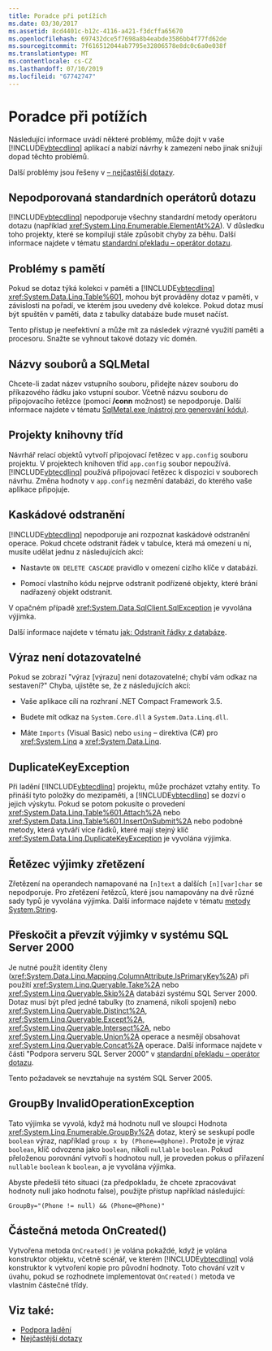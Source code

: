 ```yaml
---
title: Poradce při potížích
ms.date: 03/30/2017
ms.assetid: 8cd4401c-b12c-4116-a421-f3dcffa65670
ms.openlocfilehash: 697432dce5f7698a8b4eabde3586bb4f77fd62de
ms.sourcegitcommit: 7f616512044ab7795e32806578e8dc0c6a0e038f
ms.translationtype: MT
ms.contentlocale: cs-CZ
ms.lasthandoff: 07/10/2019
ms.locfileid: "67742747"
---
```

# <a name="troubleshooting"></a>Poradce při potížích
Následující informace uvádí některé problémy, může dojít v vaše [!INCLUDE[vbtecdlinq](../../../../../../includes/vbtecdlinq-md.md)] aplikací a nabízí návrhy k zamezení nebo jinak snižují dopad těchto problémů.  
  
 Další problémy jsou řešeny v [– nejčastější dotazy](../../../../../../docs/framework/data/adonet/sql/linq/frequently-asked-questions.md).  
  
## <a name="unsupported-standard-query-operators"></a>Nepodporovaná standardních operátorů dotazu  
 [!INCLUDE[vbtecdlinq](../../../../../../includes/vbtecdlinq-md.md)] nepodporuje všechny standardní metody operátoru dotazu (například <xref:System.Linq.Enumerable.ElementAt%2A>). V důsledku toho projekty, které se kompilují stále způsobit chyby za běhu. Další informace najdete v tématu [standardní překladu – operátor dotazu](../../../../../../docs/framework/data/adonet/sql/linq/standard-query-operator-translation.md).  
  
## <a name="memory-issues"></a>Problémy s pamětí  
 Pokud se dotaz týká kolekci v paměti a [!INCLUDE[vbtecdlinq](../../../../../../includes/vbtecdlinq-md.md)] <xref:System.Data.Linq.Table%601>, mohou být prováděny dotaz v paměti, v závislosti na pořadí, ve kterém jsou uvedeny dvě kolekce. Pokud dotaz musí být spuštěn v paměti, data z tabulky databáze bude muset načíst.  
  
 Tento přístup je neefektivní a může mít za následek výrazné využití paměti a procesoru. Snažte se vyhnout takové dotazy víc domén.  
  
## <a name="file-names-and-sqlmetal"></a>Názvy souborů a SQLMetal  
 Chcete-li zadat název vstupního souboru, přidejte název souboru do příkazového řádku jako vstupní soubor. Včetně názvu souboru do připojovacího řetězce (pomocí **/conn** možnost) se nepodporuje. Další informace najdete v tématu [SqlMetal.exe (nástroj pro generování kódu)](../../../../../../docs/framework/tools/sqlmetal-exe-code-generation-tool.md).  
  
## <a name="class-library-projects"></a>Projekty knihovny tříd  
 Návrhář relací objektů vytvoří připojovací řetězec v `app.config` souboru projektu. V projektech knihoven tříd `app.config` soubor nepoužívá. [!INCLUDE[vbtecdlinq](../../../../../../includes/vbtecdlinq-md.md)] používá připojovací řetězec k dispozici v souborech návrhu. Změna hodnoty v `app.config` nezmění databázi, do kterého vaše aplikace připojuje.  
  
## <a name="cascade-delete"></a>Kaskádové odstranění  
 [!INCLUDE[vbtecdlinq](../../../../../../includes/vbtecdlinq-md.md)] nepodporuje ani rozpoznat kaskádové odstranění operace. Pokud chcete odstranit řádek v tabulce, která má omezení u ní, musíte udělat jednu z následujících akcí:  
  
- Nastavte `ON DELETE CASCADE` pravidlo v omezení cizího klíče v databázi.  
  
- Pomocí vlastního kódu nejprve odstranit podřízené objekty, které brání nadřazený objekt odstranit.  
  
 V opačném případě <xref:System.Data.SqlClient.SqlException> je vyvolána výjimka.  
  
 Další informace najdete v tématu [jak: Odstranit řádky z databáze](../../../../../../docs/framework/data/adonet/sql/linq/how-to-delete-rows-from-the-database.md).  
  
## <a name="expression-not-queryable"></a>Výraz není dotazovatelné  
 Pokud se zobrazí "výraz [výrazu] není dotazovatelné; chybí vám odkaz na sestavení?" Chyba, ujistěte se, že z následujících akcí:  
  
- Vaše aplikace cílí na rozhraní .NET Compact Framework 3.5.  
  
- Budete mít odkaz na `System.Core.dll` a `System.Data.Linq.dll`.  
  
- Máte `Imports` (Visual Basic) nebo `using` – direktiva (C#) pro <xref:System.Linq> a <xref:System.Data.Linq>.  
  
## <a name="duplicatekeyexception"></a>DuplicateKeyException  
 Při ladění [!INCLUDE[vbtecdlinq](../../../../../../includes/vbtecdlinq-md.md)] projektu, může procházet vztahy entity. To přináší tyto položky do mezipaměti, a [!INCLUDE[vbtecdlinq](../../../../../../includes/vbtecdlinq-md.md)] se dozví o jejich výskytu. Pokud se potom pokusíte o provedení <xref:System.Data.Linq.Table%601.Attach%2A> nebo <xref:System.Data.Linq.Table%601.InsertOnSubmit%2A> nebo podobné metody, která vytváří více řádků, které mají stejný klíč <xref:System.Data.Linq.DuplicateKeyException> je vyvolána výjimka.  
  
## <a name="string-concatenation-exceptions"></a>Řetězec výjimky zřetězení  
 Zřetězení na operandech namapované na `[n]text` a dalších `[n][var]char` se nepodporuje. Pro zřetězení řetězců, které jsou namapovány na dvě různé sady typů je vyvolána výjimka. Další informace najdete v tématu [metody System.String](../../../../../../docs/framework/data/adonet/sql/linq/system-string-methods.md).  
  
## <a name="skip-and-take-exceptions-in-sql-server-2000"></a>Přeskočit a převzít výjimky v systému SQL Server 2000  
 Je nutné použít identity členy (<xref:System.Data.Linq.Mapping.ColumnAttribute.IsPrimaryKey%2A>) při použití <xref:System.Linq.Queryable.Take%2A> nebo <xref:System.Linq.Queryable.Skip%2A> databázi systému SQL Server 2000. Dotaz musí být před jedné tabulky (to znamená, nikoli spojení) nebo <xref:System.Linq.Queryable.Distinct%2A>, <xref:System.Linq.Queryable.Except%2A>, <xref:System.Linq.Queryable.Intersect%2A>, nebo <xref:System.Linq.Queryable.Union%2A> operace a nesmějí obsahovat <xref:System.Linq.Queryable.Concat%2A> operace. Další informace najdete v části "Podpora serveru SQL Server 2000" v [standardní překladu – operátor dotazu](../../../../../../docs/framework/data/adonet/sql/linq/standard-query-operator-translation.md).  
  
 Tento požadavek se nevztahuje na systém SQL Server 2005.  
  
## <a name="groupby-invalidoperationexception"></a>GroupBy InvalidOperationException  
 Tato výjimka se vyvolá, když má hodnotu null ve sloupci Hodnota <xref:System.Linq.Enumerable.GroupBy%2A> dotaz, který se seskupí podle `boolean` výraz, například `group x by (Phone==@phone)`. Protože je výraz `boolean`, klíč odvozena jako `boolean`, nikoli `nullable` `boolean`. Pokud přeloženou porovnání vytvoří s hodnotou null, je proveden pokus o přiřazení `nullable` `boolean` k `boolean`, a je vyvolána výjimka.  
  
 Abyste předešli této situaci (za předpokladu, že chcete zpracovávat hodnoty null jako hodnotu false), použijte přístup například následující:  
  
 `GroupBy="(Phone != null) && (Phone=@Phone)"`  
  
## <a name="oncreated-partial-method"></a>Částečná metoda OnCreated()  
 Vytvořena metoda `OnCreated()` je volána pokaždé, když je volána konstruktor objektu, včetně scénář, ve kterém [!INCLUDE[vbtecdlinq](../../../../../../includes/vbtecdlinq-md.md)] volá konstruktor k vytvoření kopie pro původní hodnoty. Toto chování vzít v úvahu, pokud se rozhodnete implementovat `OnCreated()` metoda ve vlastním částečné třídy.  
  
## <a name="see-also"></a>Viz také:

- [Podpora ladění](../../../../../../docs/framework/data/adonet/sql/linq/debugging-support.md)
- [Nejčastější dotazy](../../../../../../docs/framework/data/adonet/sql/linq/frequently-asked-questions.md)
